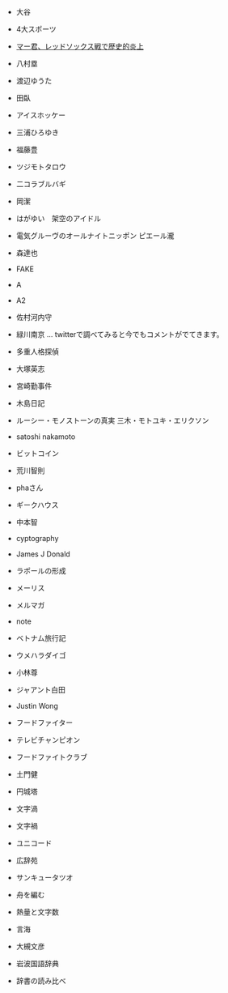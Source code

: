 
- 大谷
- 4大スポーツ
- [マー君、レッドソックス戦で歴史的炎上](https://www.sanspo.com/baseball/news/20190726/mlb19072614360015-n1.html)
- 八村塁
- 渡辺ゆうた
- 田臥

- アイスホッケー
- 三浦ひろゆき
- 福藤豊
- ツジモトタロウ

- 二コラブルバギ
- 岡潔
- はがゆい　架空のアイドル
- 電気グルーヴのオールナイトニッポン
 ピエール瀧
- 森達也
- FAKE
- A
- A2
- 佐村河内守
- 緑川南京 ... twitterで調べてみると今でもコメントがでてきます。

- 多重人格探偵
- 大塚英志
- 宮崎勤事件
- 木島日記
- ルーシー・モノストーンの真実
 三木・モトユキ・エリクソン
- satoshi nakamoto
- ビットコイン

- 荒川智則
- phaさん
- ギークハウス
- 中本智
- cyptography
- James J Donald
- ラポールの形成

- メーリス
- メルマガ
- note

- ベトナム旅行記
- ウメハラダイゴ
- 小林尊
- ジャアント白田
- Justin Wong
- フードファイター
- テレビチャンピオン
- フードファイトクラブ
- 土門健
- 円城塔
- 文字渦
- 文字禍
- ユニコード
- 広辞苑
- サンキュータツオ
- 舟を編む
- 熱量と文字数
- 言海
- 大槻文彦
- 岩波国語辞典
- 辞書の読み比べ

